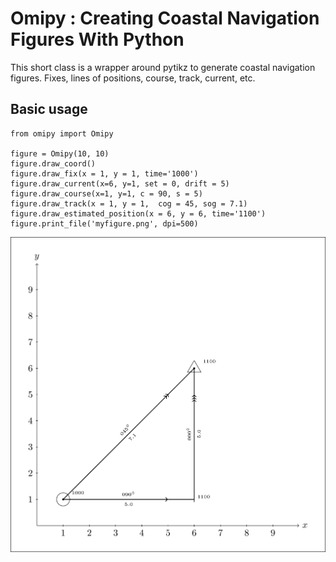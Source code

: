 # Omipy : Creating Coastal Navigation Figures With Python
This short class is a wrapper around pytikz to generate coastal navigation figures. Fixes, lines of positions, course, track, current, etc. 

## Basic usage
```
from omipy import Omipy

figure = Omipy(10, 10)
figure.draw_coord()
figure.draw_fix(x = 1, y = 1, time='1000')
figure.draw_current(x=6, y=1, set = 0, drift = 5)
figure.draw_course(x=1, y=1, c = 90, s = 5)
figure.draw_track(x = 1, y = 1,  cog = 45, sog = 7.1)
figure.draw_estimated_position(x = 6, y = 6, time='1100')
figure.print_file('myfigure.png', dpi=500)
```
![](myfigure.png)
